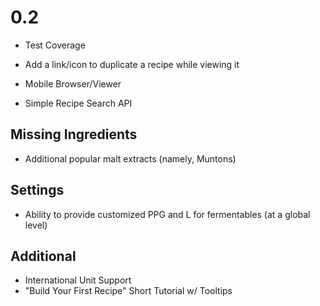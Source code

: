 0.2
====

* Test Coverage
* Add a link/icon to duplicate a recipe while viewing it

* Mobile Browser/Viewer
* Simple Recipe Search API

Missing Ingredients
--------------------
* Additional popular malt extracts (namely, Muntons)

Settings
--------
* Ability to provide customized PPG and L for fermentables (at a global level)

Additional
----------
* International Unit Support
* "Build Your First Recipe" Short Tutorial w/ Tooltips

